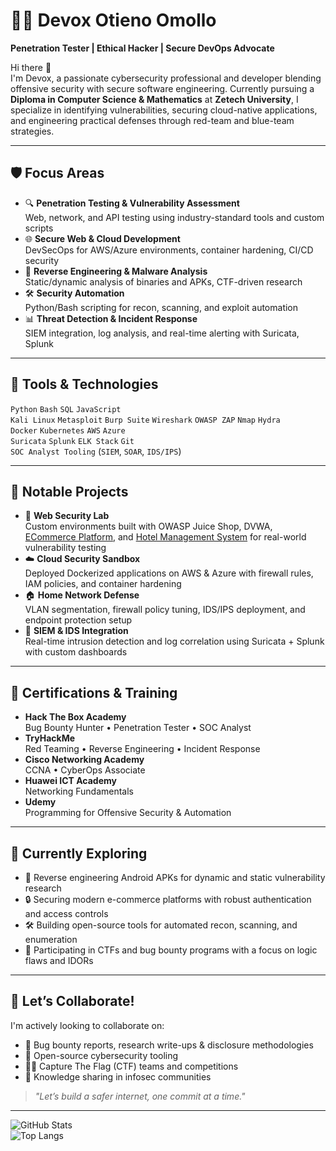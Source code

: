 # 👨‍💻 Devox Otieno Omollo  
**Penetration Tester | Ethical Hacker | Secure DevOps Advocate**

Hi there 👋  
I'm Devox, a passionate cybersecurity professional and developer blending offensive security with secure software engineering. Currently pursuing a **Diploma in Computer Science & Mathematics** at **Zetech University**, I specialize in identifying vulnerabilities, securing cloud-native applications, and engineering practical defenses through red-team and blue-team strategies.

---

## 🛡️ Focus Areas

- 🔍 **Penetration Testing & Vulnerability Assessment**  
  Web, network, and API testing using industry-standard tools and custom scripts  
- 🌐 **Secure Web & Cloud Development**  
  DevSecOps for AWS/Azure environments, container hardening, CI/CD security  
- 🧠 **Reverse Engineering & Malware Analysis**  
  Static/dynamic analysis of binaries and APKs, CTF-driven research  
- 🛠️ **Security Automation**  
  Python/Bash scripting for recon, scanning, and exploit automation  
- 📊 **Threat Detection & Incident Response**  
  SIEM integration, log analysis, and real-time alerting with Suricata, Splunk  

---

## 🧰 Tools & Technologies

`Python` `Bash` `SQL` `JavaScript`  
`Kali Linux` `Metasploit` `Burp Suite` `Wireshark` `OWASP ZAP` `Nmap` `Hydra`  
`Docker` `Kubernetes` `AWS` `Azure`  
`Suricata` `Splunk` `ELK Stack` `Git`  
`SOC Analyst Tooling` (`SIEM`, `SOAR`, `IDS/IPS`)

---

## 📂 Notable Projects

- 🔐 **Web Security Lab**  
  Custom environments built with OWASP Juice Shop, DVWA, [ECommerce Platform](https://github.com/Omollodev/ecommerce.git), and [Hotel Management System](https://github.com/Omollodev/hms-backend.git) for real-world vulnerability testing  
- ☁️ **Cloud Security Sandbox**  
  Deployed Dockerized applications on AWS & Azure with firewall rules, IAM policies, and container hardening  
- 🏠 **Home Network Defense**  
  VLAN segmentation, firewall policy tuning, IDS/IPS deployment, and endpoint protection setup  
- 🚨 **SIEM & IDS Integration**  
  Real-time intrusion detection and log correlation using Suricata + Splunk with custom dashboards  

---

## 📜 Certifications & Training

- **Hack The Box Academy**  
  Bug Bounty Hunter • Penetration Tester • SOC Analyst  
- **TryHackMe**  
  Red Teaming • Reverse Engineering • Incident Response  
- **Cisco Networking Academy**  
  CCNA • CyberOps Associate  
- **Huawei ICT Academy**  
  Networking Fundamentals  
- **Udemy**  
  Programming for Offensive Security & Automation  

---

## 🌱 Currently Exploring

- 📱 Reverse engineering Android APKs for dynamic and static vulnerability research  
- 🔒 Securing modern e-commerce platforms with robust authentication and access controls  
- 🛠 Building open-source tools for automated recon, scanning, and enumeration  
- 🎯 Participating in CTFs and bug bounty programs with a focus on logic flaws and IDORs  

---

## 🤝 Let’s Collaborate!

I'm actively looking to collaborate on:

- 🤝 Bug bounty reports, research write-ups & disclosure methodologies  
- 🧰 Open-source cybersecurity tooling  
- 🕵️‍♂️ Capture The Flag (CTF) teams and competitions  
- 🧠 Knowledge sharing in infosec communities  

> _"Let’s build a safer internet, one commit at a time."_  

---

![GitHub Stats](https://github-readme-stats.vercel.app/api?username=Omollodev&show_icons=true&theme=radical)  
![Top Langs](https://github-readme-stats.vercel.app/api/top-langs/?username=Omollodev&layout=compact&theme=radical)
